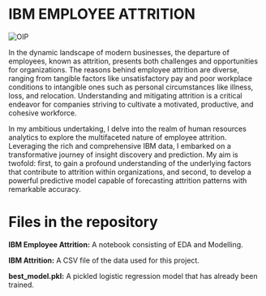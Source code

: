 # IBM EMPLOYEE ATTRITION
![OIP](https://github.com/Tshifhumulo10/IBM-Employee-Attrition/assets/115041717/a9793e35-5b5e-4c37-b7bb-31a056edbcfc)


In the dynamic landscape of modern businesses, the departure of employees, known as attrition, presents both challenges and opportunities for organizations. The reasons behind employee attrition are diverse, ranging from tangible factors like unsatisfactory pay and poor workplace conditions to intangible ones such as personal circumstances like illness, loss, and relocation. Understanding and mitigating attrition is a critical endeavor for companies striving to cultivate a motivated, productive, and cohesive workforce.

In my ambitious undertaking, I delve into the realm of human resources analytics to explore the multifaceted nature of employee attrition. Leveraging the rich and comprehensive IBM data, I embarked on a transformative journey of insight discovery and prediction. My aim is twofold: first, to gain a profound understanding of the underlying factors that contribute to attrition within organizations, and second, to develop a powerful predictive model capable of forecasting attrition patterns with remarkable accuracy.

# Files in the repository

**IBM Employee Attrition:** A notebook consisting of EDA and Modelling.

**IBM Attrition:** A CSV file of the data used for this project.

**best_model.pkl:**  A pickled logistic regression model that has already been trained. 
